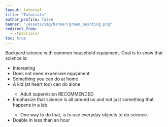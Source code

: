 ```yaml
---
layout: tutorial
title: "Tutorials"
author_profile: false
banner: "/assets/img/banner/green_painting.png"
redirect_from:
  - /tutorials/
toc: true
---
```


<div class="content-new-info">
<p>Backyard science with common household equipment. Goal is to show that science is:</p>
<ul>
 <li>Interesting</li>
 <li>Does not need expensive equipment</li>
 <li>Something you can do at home</li>
 <li>A kid (at heart too) can do alone</li>
 <ul>
    <li>Adult supervision RECOMMENDED</li>
</ul>
 <li>Emphasize that science is all around us and not just something that happens in a lab.</li>
<ul>
<li>One way to do that, is to use everyday objects to do science.</li>
</ul>
<li> Doable in less than an hour</li>
</ul>
</div>

